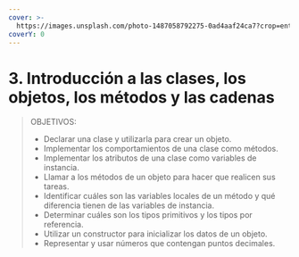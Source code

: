 ```yaml
---
cover: >-
  https://images.unsplash.com/photo-1487058792275-0ad4aaf24ca7?crop=entropy&cs=tinysrgb&fm=jpg&ixid=MnwxOTcwMjR8MHwxfHNlYXJjaHwxfHxqYXZhJTIwY2xhc3N8ZW58MHx8fHwxNjc2NDEwMzAz&ixlib=rb-4.0.3&q=80
coverY: 0
---
```


# 3. Introducción a las clases, los objetos, los métodos y las cadenas

> OBJETIVOS:
>
> * Declarar una clase y utilizarla para crear un objeto.
> * Implementar los comportamientos de una clase como métodos.
> * Implementar los atributos de una clase como variables de instancia.
> * Llamar a los métodos de un objeto para hacer que realicen sus tareas.
> * Identificar cuáles son las variables locales de un método y qué diferencia tienen de las variables de instancia.
> * Determinar cuáles son los tipos primitivos y los tipos por referencia.
> * Utilizar un constructor para inicializar los datos de un objeto.
> * Representar y usar números que contengan puntos decimales.
